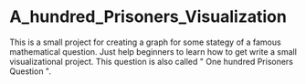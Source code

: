 # A_hundred_Prisoners_Visualization
This is a small project for creating a graph for some stategy of a famous mathematical question.
Just help beginners to learn how to get write a small visualizational project.
This question is also called " One hundred Prisoners Question ".
